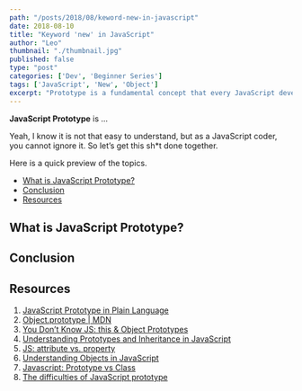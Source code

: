```yaml
---
path: "/posts/2018/08/keword-new-in-javascript"
date: 2018-08-10
title: "Keyword 'new' in JavaScript"
author: "Leo"
thumbnail: "./thumbnail.jpg"
published: false
type: "post"
categories: ['Dev', 'Beginner Series']
tags: ['JavaScript', 'New', 'Object']
excerpt: "Prototype is a fundamental concept that every JavaScript developer must understand."
---
```


**JavaScript Prototype** is …

Yeah, I know it is not that easy to understand, but as a JavaScript coder, you cannot ignore it. So let’s get this sh*t done together.

Here is a quick preview of the topics.

- [What is JavaScript Prototype?](#what-is-javascript-prototype)
- [Conclusion](#conclusion)
- [Resources](#resources)

## What is JavaScript Prototype?

## Conclusion


## Resources
1. [JavaScript Prototype in Plain Language](http://javascriptissexy.com/javascript-prototype-in-plain-detailed-language/)
2. [Object.prototype | MDN](https://developer.mozilla.org/en-US/docs/Web/JavaScript/Reference/Global_Objects/Object/prototype)
3. [You Don’t Know JS: this & Object Prototypes](https://github.com/getify/You-Dont-Know-JS/tree/master/this%20%26%20object%20prototypes)
4. [Understanding Prototypes and Inheritance in JavaScript](https://www.digitalocean.com/community/tutorials/understanding-prototypes-and-inheritance-in-javascript)
5. [JS: attribute vs. property](http://lucybain.com/blog/2014/attribute-vs-property/)
6. [Understanding Objects in JavaScript](https://www.digitalocean.com/community/tutorials/understanding-objects-in-javascript)
7. [Javascript: Prototype vs Class](https://medium.com/@parsyval/javascript-prototype-vs-class-a7015d5473b)
8. [The difficulties of JavaScript prototype](https://github.com/KieSun/Blog/issues/2)



